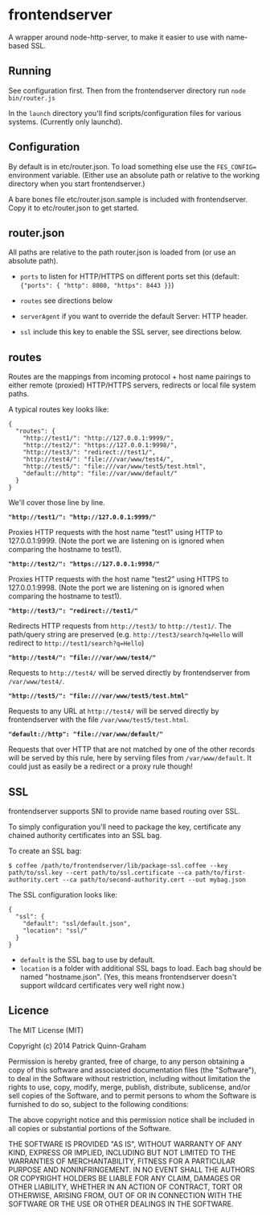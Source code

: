 frontendserver
==============

A wrapper around node-http-server, to make it easier to use with name-based SSL.

Running
-------

See configuration first. Then from the frontendserver directory run `node bin/router.js`

In the `launch` directory you'll find scripts/configuration files for various systems. (Currently only launchd).

Configuration
-------------

By default is in etc/router.json. To load something else use the `FES_CONFIG=` environment variable. (Either use an absolute path or relative to the working directory when you start frontendserver.)

A bare bones file etc/router.json.sample is included with frontendserver. Copy it to etc/router.json to get started.

router.json
-----------

All paths are relative to the path router.json is loaded from (or use an absolute path).

* `ports` to listen for HTTP/HTTPS on different ports set this (default: `{"ports": { "http": 8080, "https": 8443 }}`)

* `routes` see directions below

* `serverAgent` if you want to override the default Server: HTTP header.

* `ssl` include this key to enable the SSL server, see directions below.

routes
------

Routes are the mappings from incoming protocol + host name pairings to either remote (proxied) HTTP/HTTPS servers, redirects or local file system paths.

A typical routes key looks like:

```
{
  "routes": {
    "http://test1/": "http://127.0.0.1:9999/",
    "http://test2/": "https://127.0.0.1:9998/",
    "http://test3/": "redirect://test1/",
    "http://test4/": "file:///var/www/test4/",
    "http://test5/": "file:///var/www/test5/test.html",
    "default://http": "file://var/www/default/"
  }
}
```

We'll cover those line by line.

**`"http://test1/": "http://127.0.0.1:9999/"`**

Proxies HTTP requests with the host name "test1" using HTTP to 127.0.0.1:9999. (Note the port we are listening on is ignored when comparing the hostname to test1).

**`"http://test2/": "https://127.0.0.1:9998/"`**

Proxies HTTP requests with the host name "test2" using HTTPS to 127.0.0.1:9998. (Note the port we are listening on is ignored when comparing the hostname to test1).

**`"http://test3/": "redirect://test1/"`**

Redirects HTTP requests from `http://test3/` to `http://test1/`. The path/query string are preserved (e.g. `http://test3/search?q=Hello` will redirect to `http://test1/search?q=Hello`)

**`"http://test4/": "file:///var/www/test4/"`**

Requests to `http://test4/` will be served directly by frontendserver from `/var/www/test4/`.

**`"http://test5/": "file:///var/www/test5/test.html"`**

Requests to any URL at `http://test4/` will be served directly by frontendserver with the file `/var/www/test5/test.html`.

**`"default://http": "file://var/www/default/"`**

Requests that over HTTP that are not matched by one of the other records will be served by this rule, here by serviing files from `/var/www/default`. It could just as easily be a redirect or a proxy rule though!

SSL
---

frontendserver supports SNI to provide name based routing over SSL. 

To simply configuration you'll need to package the key, certificate any chained authority certificates into an SSL bag.

To create an SSL bag:

```
$ coffee /path/to/frontendserver/lib/package-ssl.coffee --key path/to/ssl.key --cert path/to/ssl.certificate --ca path/to/first-authority.cert --ca path/to/second-authority.cert --out mybag.json
```

The SSL configuration looks like:

```
{
  "ssl": {
    "default": "ssl/default.json",
    "location": "ssl/"
  }
}
```

* `default` is the SSL bag to use by default.
* `location` is a folder with additional SSL bags to load. Each bag should be named "hostname.json". (Yes, this means frontendserver doesn't support wildcard certificates very well right now.)

Licence
-------

The MIT License (MIT)

Copyright (c) 2014 Patrick Quinn-Graham

Permission is hereby granted, free of charge, to any person obtaining a copy of
this software and associated documentation files (the "Software"), to deal in
the Software without restriction, including without limitation the rights to
use, copy, modify, merge, publish, distribute, sublicense, and/or sell copies of
the Software, and to permit persons to whom the Software is furnished to do so,
subject to the following conditions:

The above copyright notice and this permission notice shall be included in all
copies or substantial portions of the Software.

THE SOFTWARE IS PROVIDED "AS IS", WITHOUT WARRANTY OF ANY KIND, EXPRESS OR
IMPLIED, INCLUDING BUT NOT LIMITED TO THE WARRANTIES OF MERCHANTABILITY, FITNESS
FOR A PARTICULAR PURPOSE AND NONINFRINGEMENT. IN NO EVENT SHALL THE AUTHORS OR
COPYRIGHT HOLDERS BE LIABLE FOR ANY CLAIM, DAMAGES OR OTHER LIABILITY, WHETHER
IN AN ACTION OF CONTRACT, TORT OR OTHERWISE, ARISING FROM, OUT OF OR IN
CONNECTION WITH THE SOFTWARE OR THE USE OR OTHER DEALINGS IN THE SOFTWARE.
